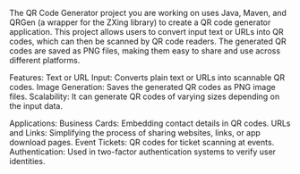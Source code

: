 The QR Code Generator project you are working on uses Java, Maven, and QRGen (a wrapper for the ZXing library) to create a QR code generator application. This project allows users to convert input text or URLs into QR codes, which can then be scanned by QR code readers. The generated QR codes are saved as PNG files, making them easy to share and use across different platforms.

Features:
Text or URL Input: Converts plain text or URLs into scannable QR codes.
Image Generation: Saves the generated QR codes as PNG image files.
Scalability: It can generate QR codes of varying sizes depending on the input data.

Applications:
Business Cards: Embedding contact details in QR codes.
URLs and Links: Simplifying the process of sharing websites, links, or app download pages.
Event Tickets: QR codes for ticket scanning at events.
Authentication: Used in two-factor authentication systems to verify user identities.
